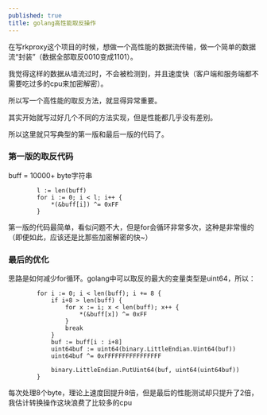 ```yaml
---
published: true
title: golang高性能取反操作
---
```

在写rkproxy这个项目的时候，想做一个高性能的数据流传输，做一个简单的数据流“封装”（数据全部取反0010变成1101）。

我觉得这样的数据从墙流过时，不会被检测到，并且速度快（客户端和服务端都不需要吃过多的cpu来加密解密）。

所以写一个高性能的取反方法，就显得异常重要。

其实开始就写过好几个不同的方法实现，但是性能都几乎没有差别。

所以这里就只写典型的第一版和最后一版的代码了。

### 第一版的取反代码

buff = 10000+ byte字符串

```
		l := len(buff)
		for i := 0; i < l; i++ {
			*(&buff[i]) ^= 0xFF
		}
```

第一版的代码最简单，看似问题不大，但是for会循环非常多次，这种是非常慢的（即便如此，应该还是比那些加密解密的快~）

### 最后的优化

思路是如何减少for循环。golang中可以取反的最大的变量类型是uint64，所以：

```
		for i := 0; i < len(buff); i += 8 {
			if i+8 > len(buff) {
				for x := i; x < len(buff); x++ {
					*(&buff[x]) ^= 0xFF
				}
				break
			}
			buf := buff[i : i+8]
			uint64buf := uint64(binary.LittleEndian.Uint64(buf))
			uint64buf ^= 0xFFFFFFFFFFFFFFFF

			binary.LittleEndian.PutUint64(buf, uint64(uint64buf))
		}
```

每次处理8个byte，理论上速度回提升8倍，但是最后的性能测试却只提升了2倍，我估计转换操作这块浪费了比较多的cpu

